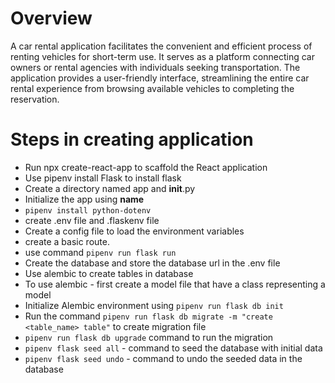 # Overview
A car rental application facilitates the convenient and efficient process of renting vehicles for short-term use. It serves as a platform connecting car owners or rental agencies with individuals seeking transportation. The application provides a user-friendly interface, streamlining the entire car rental experience from browsing available vehicles to completing the reservation.

# Steps in creating application
- Run npx create-react-app to scaffold the React application
- Use pipenv install Flask to install flask
- Create a directory named app and __init__.py
- Initialize the app using __name__
- `pipenv install python-dotenv`
- create .env file and .flaskenv file
- Create a config file to load the environment variables
- create a basic route.
- use command `pipenv run flask run`
- Create the database and store the database url in the .env file
- Use alembic to create tables in database
- To use alembic - first create a model file that have a class representing a model
- Initialize Alembic environment using `pipenv run flask db init`
- Run the command `pipenv run flask db migrate -m "create <table_name> table"` to create migration file
- `pipenv run flask db upgrade` command to run the migration
- `pipenv flask seed all` - command to seed the database with initial data
- `pipenv flask seed undo` - command to undo the seeded data in the database
